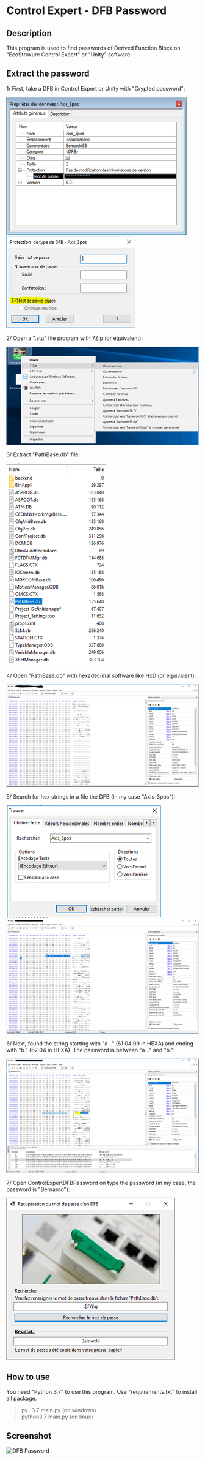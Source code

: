 # Control Expert - DFB Password

## Description
This program is used to find passwords of Derived Function Block on "EcoStruxure Control Expert" or "Unity" software.

## Extract the password  
1/ First, take a DFB in Control Expert or Unity with "Crypted password":  

![DFB_Crypted_1](https://github.com/Bernardo59/ControlExpertDFBPassword/blob/master/assets/DFB_2.PNG?raw=true) 
![DFB_Crypted_2](https://github.com/Bernardo59/ControlExpertDFBPassword/blob/master/assets/DFB_3.PNG?raw=true) 

2/ Open a ".stu" file program with 7Zip (or equivalent):  

![DFB_Crypted_3](https://github.com/Bernardo59/ControlExpertDFBPassword/blob/master/assets/DFB_4.PNG?raw=true)

3/ Extract "PathBase.db" file:  

![DFB_Crypted_4](https://github.com/Bernardo59/ControlExpertDFBPassword/blob/master/assets/DFB_5.PNG?raw=true)

4/ Open "PathBase.db" with hexadecimal software like HxD (or equivalent):  

![DFB_Crypted_5](https://github.com/Bernardo59/ControlExpertDFBPassword/blob/master/assets/DFB_6.PNG?raw=true)

5/ Search for hex strings in a file the DFB (in my case "Axis_3pos"):

![DFB_Crypted_6](https://github.com/Bernardo59/ControlExpertDFBPassword/blob/master/assets/DFB_7.PNG?raw=true)
![DFB_Crypted_7](https://github.com/Bernardo59/ControlExpertDFBPassword/blob/master/assets/DFB_8.PNG?raw=true)

6/ Next, found the string starting with "a .." (61 04 09 in HEXA) and ending with "b." (62 04 in HEXA). The password is between "a .." and "b.":  

![DFB_Crypted_8](https://github.com/Bernardo59/ControlExpertDFBPassword/blob/master/assets/DFB_9.PNG?raw=true)

7/ Open ControlExpertDFBPassword on type the password (in my case, the password is "Bernardo"):  

![DFB_Crypted_9](https://github.com/Bernardo59/ControlExpertDFBPassword/blob/master/assets/DFB_10.png?raw=true)

## How to use  

You need "Python 3.7" to use this program. Use "requirements.txt" to install all package.

>py -3.7 main.py (on windows)  
>python3.7 main.py (on linux)

## Screenshot
![DFB Password](https://raw.githubusercontent.com/Bernardo59/ControlExpertDFBPassword_Window/master/assets/EcoStruxureDFBPassword.PNG)
